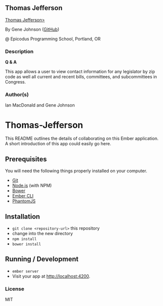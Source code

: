 ## Thomas Jefferson

<a href="https://thomasjefferson.firebaseapp.com/" target="#">Thomas Jefferson></a>

By Gene Johnson (<a href="https://github.com/gene5ive" target="#">GitHub</a>)

@ Epicodus Programming School, Portland, OR

### Description

**Q & A**

This app allows a user to view contact information for any legislator by zip code as well all current and recent bills, committees, and subcommittees in Congress.

### Author(s)

Ian MacDonald and Gene Johnson

# Thomas-Jefferson

This README outlines the details of collaborating on this Ember application.
A short introduction of this app could easily go here.

## Prerequisites

You will need the following things properly installed on your computer.

* [Git](http://git-scm.com/)
* [Node.js](http://nodejs.org/) (with NPM)
* [Bower](http://bower.io/)
* [Ember CLI](http://www.ember-cli.com/)
* [PhantomJS](http://phantomjs.org/)

## Installation

* `git clone <repository-url>` this repository
* change into the new directory
* `npm install`
* `bower install`

## Running / Development

* `ember server`
* Visit your app at [http://localhost:4200](http://localhost:4200).

### License ###

MIT
